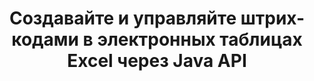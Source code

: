 ---
############################# Static ############################
layout: "auto-gen-gist"
draft: false
path: "ru/assembly/java/barcode/xls/"
otherformats: XLT XLSX XLSM XLTX XLTM XLSB ODS 

############################# Head ############################
head_title: "Создайте изображение штрих-кода и вставьте его в электронную таблицу Excel через Java API"
head_description: "GroupDocs.Assembly Java API позволяет программистам создавать и добавлять изображения штрих-кодов в электронные таблицы Excel (XLS, XLT, XLSX, XLSM, XLTX, XLTM и XLSB)."

############################# Header ############################
title: "Создавайте и управляйте штрих-кодами в электронных таблицах Excel через Java API"
description: "GroupDocs.Assembly Java API позволяет разработчикам программного обеспечения программно генерировать штрих-коды и управлять ими в электронных таблицах Excel в приложениях Java и JSP."

######################### Download Button #######################
button:
    enable: true

############################# About ############################
about:
    enable: true
    title: "Как генерировать изображения штрих-кода в электронных таблицах?"
    content: |
       Программа для работы с электронными таблицами — это полезный инструмент, который позволяет пользователям хранить, анализировать и составлять отчеты по большим объемам данных. GroupDocs.Assembly — это отличный Java API, который позволяет разработчикам программного обеспечения легко создавать, упорядочивать и печатать изображения штрих-кодов в электронной таблице Excel. Штрих-коды — это цифровой код, хранящий машиночитаемую информацию, которая обеспечивает скорость и точность систем инвентаризации. Используя Java API GroupDocs.Assembly, вы можете программно рисовать многочисленные одномерные и двухмерные изображения штрих-кодов с персонализированным текстом, внешним видом и различными типами кодирования в электронной таблице Microsoft Excel. API также позволяет пользователям легко управлять своими штрих-кодами и не требует установки какого-либо внешнего программного обеспечения или стороннего инструмента. Он поддерживает такие функции, как изменение размера изображения штрих-кода, настройка цветов переднего плана и фона, настройка размера шрифта, настройка разрешения изображения штрих-кода, автокоррекция текста штрих-кода и многое другое.

############################# content ############################
steps:
    enable: true
    block:
    - title_left: "Создавайте штрих-коды в электронных таблицах XLS с помощью Java"
      content_left: |
       GroupDocs.Assembly Java обеспечивает полную поддержку создания и управления штрих-кодами внутри электронной таблицы XLS. Следующий код Java демонстрирует, как создавать и вставлять изображения штрих-кода в документ электронной таблицы Microsoft Excel.

      title_right: "Как добавить изображения штрих-кода в файл XLS"
      content_right: |
       * Создайте экземпляр [DocumentAssembler](https://apireference.groupdocs.com/assembly/java/com.groupdocs.assembly/DocumentAssembler) 
       * Создать пример объекта источника данных
       * Вызовите [AssembleDocument](https://apireference.groupdocs.com/assembly/java/com.groupdocs.assembly/DocumentAssembler#assembleDocument-java.io.InputStream-java.io.OutputStream-com.groupdocs.assembly.DataSourceInfo...-) метод со следующими параметрами
           * Поток для чтения шаблона документа.
           * Поток для записи результирующего документа.
           * Параметры загрузки и сохранения документов.
           * Подробности Информация об используемых объектах источника данных.

      gisthash: "d597241fa3f68e3945a19ef3231070eb"
      gistfile: "create_barcodes_in_spreadsheet_file.java"

    - title_left: "Системные Требования"
      content_left: |
        API GroupDocs.Assembly Java поддерживаются на всех основных платформах и операционных системах. Он может создавать документы в Microsoft Word, Excel, PowerPoint, Outlook, OpenOffice и более 50 других форматах. Полное руководство по системным требованиям см. на странице [системные требования](https://docs.groupdocs.com/assembly/java/system-requirements/). Перед выполнением приведенного ниже кода убедитесь, что на вашем компьютере установлены следующие предварительные компоненты. система:
         * Операционные системы: Microsoft Windows, Linux, MacOS
         * Поддержка версий Java: J2SE 7.0 (1.7), J2SE 8.0 (1.8) или выше
         * Получите последнюю версию Java API GroupDocs.Assembly от [Maven](https://mvnrepository.com/artifact/com.groupdocs/groupdocs-assembly/)
        
      title_right: "Зачем использовать GroupDocs.Assembly"
      content_right: |
        * Создание пользовательских документов из шаблонов.
        * Динамически прикреплять вложения электронной почты.
        * Для создания и автоматизации документов не требуется никакого дополнительного программного обеспечения.
        * Создает выходной документ на основе источника данных.
        * Динамически вставлять содержимое документа в отчет
        * Применение формулы во время сборки электронной таблицы.
        * Обеспечивает поддержку нескольких форматов данных
        * Поддержка последовательных операций с данными.
demos:
    enable: true
        

more_formats:
    enable: true


back_to_top:
    enable: true
---